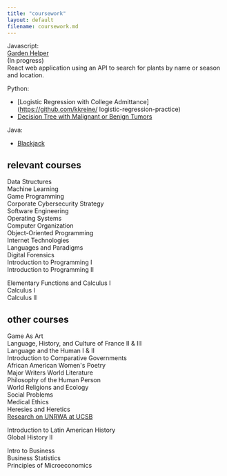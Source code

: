 ```yaml
---
title: "coursework"
layout: default
filename: coursework.md
---
```


Javascript:  
[Garden Helper](https://github.com/kkreine/garden-helper-app)  
(In progress)  
React web application using an API to search for plants by name or season and location.

Python:  
- [Logistic Regression with College Admittance](https://github.com/kkreine/ logistic-regression-practice)  
- [Decision Tree with Malignant or Benign Tumors](https://github.com/kkreine/decision-tree-tumors)

Java:
- [Blackjack](https://github.com/kkreine/blackjack)  

## relevant courses

Data Structures  
Machine Learning  
Game Programming  
Corporate Cybersecurity Strategy  
Software Engineering  
Operating Systems  
Computer Organization  
Object-Oriented Programming  
Internet Technologies  
Languages and Paradigms  
Digital Forensics  
Introduction to Programming I  
Introduction to Programming II  
  
Elementary Functions and Calculus I  
Calculus I  
Calculus II  

## other courses
Game As Art  
Language, History, and Culture of France II & III  
Language and the Human I & II  
Introduction to Comparative Governments  
African American Women's Poetry  
Major Writers World Literature  
Philosophy of the Human Person  
World Religions and Ecology  
Social Problems  
Medical Ethics  
Heresies and Heretics  
[Research on UNRWA at UCSB](https://youtu.be/Z7Zs69PvHt4)
  
Introduction to Latin American History  
Global History II  

Intro to Business  
Business Statistics  
Principles of Microeconomics  